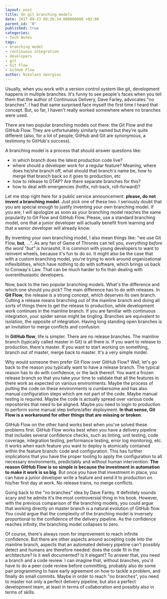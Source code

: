 ```yaml
---
layout: post
title: On git branching models
date: 2017-09-23 09:26:34.000000000 +02:00
parent_id: '0'
published: true
categories:
- Tech Notes
tags:
- branching model
- continuous integration
- developers
- git
- Git Flow
- GitHub Flow
author: Nikolaos Georgiou
---
```


Usually, when you work with a version control system like git, development happens in multiple branches. It's funny to see people's faces when you tell them that the author of Continuous Delivery, Dave Farley, advocates "no branches". I had that same surprised face myself the first time I heard that concept. But, so far, I haven't really worked somewhere where no branches were used.

<!--more-->

There are two popular branching models out there: the Git Flow and the GitHub Flow. They are unfortunately similarly named but they're quite different (also, for a lot of people, GitHub and Git are synonymous, a testimony to GitHub's success).

A branching model is a process that should answer questions like:
<ul>
<li>in which branch does the latest production code live?</li>
<li>where should a developer work for a regular feature? Meaning, where does he/she branch off, what should that branch's name be, how to merge that branch back so it goes to production, etc</li>
<li>how to release to DTAP? Are there separate branches for this?</li>
<li>how to deal with emergencies (hotfix, roll-back, roll-forward)?</li>
</ul>

Let me stop right here for a public service announcement: <strong>please, do not invent a branching model</strong>. Just pick one of these two. I seriously doubt that you are special enough to justify inventing your own branching model. If you are, I will apologize as soon as your branching model reaches the same popularity to Git Flow and GitHub Flow. Please, use a standard branching model, one that a junior developer will actually benefit from learning and that a senior developer will already know.

By inventing your own branching model, I also mean things like: "we use Git Flow, <strong>but</strong>, ...". As any fan of Game of Thrones can tell you, <em>everything before the word "but" is horseshit</em>. It is common with young developers to want to reinvent wheels, because it's fun to do so. It might also be the case that with a custom branching model, you're trying to work around organizational inflexibilities, which have nothing to do with software, which brings us back to Conway's Law. That can be much harder to fix than dealing with overenthusiastic developers.

Now, back to the two popular branching models. What's the difference and which one should you pick? The main difference has to do with releases. In <strong>Git Flow</strong>, the release is a strong concept, which deserves its own branch. Cutting a release means branching out of the mainline branch and doing all sorts of things there to get the release to production, while development work continues in the mainline branch. If you are familiar with continuous integration, your spider sense might be tingling. Branches are equivalent to isolation, the opposite of integration. Having long standing open branches is an invitation to merge conflicts and confusion.

In <strong>GitHub flow</strong>, life is simpler. There are no release branches. The mainline branch (typically called master in Git) is all there is. If you want to release to production, there's master. If you want to start working on something, branch out of master, merge back to master. It's a very simple model.

Why would someone then prefer Git Flow over GitHub Flow? Well, let's go back to the reason you typically want to have a release branch. The typical reason has to do with confidence, or the lack thereof. You want a frozen release branch so that you take your time to validate that all the features in there work as expected on various environments. Maybe the process of putting the code on these environments is cumbersome and has also manual configuration steps which are not part of the code. Maybe manual testing is required. Maybe the code is actually spread over various code repositories that need to be aligned. Maybe you need to login to production to perform some manual step before/after deployment. <strong>In that sense, Git Flow is a workaround for other things that are missing or broken</strong>.

GitHub Flow on the other hand works best when you've solved these problems first. GitHub Flow works best when you have a delivery pipeline that includes several confidence checks, such as linting, unit testing, code coverage, integration testing, performance testing, error log monitoring, etc. It works when each feature you want to deploy is atomically contained within the feature branch: code and configuration. This has further implications that you have the proper tooling to apply the configuration to all necessary environments, predictably and without human intervention. <strong>The reason GitHub Flow is so simple is because the investment in automation to make it work is so big</strong>. But once you have that investment in place, you can have a junior developer write a feature and send it to production on his/her first day at work. No release trains, no merge conflicts.

Going back to the "no branches" idea by Dave Farley. It definitely sounds scary and he admits it's the most controversial thing in his book. However, with the previous comparison of the branching models, you could argue that working directly on master branch is a natural evolution of GitHub flow. You could argue that the complexity of the branching model is inversely proportional to the confidence of the delivery pipeline. As the confidence reaches infinity, the branching model collapses to zero.

Of course, there's always room for improvement to reach infinite confidence. But there are other aspects around accepting code into the mainline branch, aspects that an automated delivery pipeline can't possibly detect and humans are therefore needed: does the code fit in the architecture? Is it well documented? Is it elegant? To answer that, you need a branch and a code review. I can imagine that, without branches, you'd have to do a peer code review before committing, probably also do some pair programming to have early agreement on how to tackle a problem, and finally do small commits. Maybe in order to reach "no branches", you need to master not only a perfect delivery pipeline, but also a perfect development team, at least in terms of collaboration and possibly also in terms of skills.

